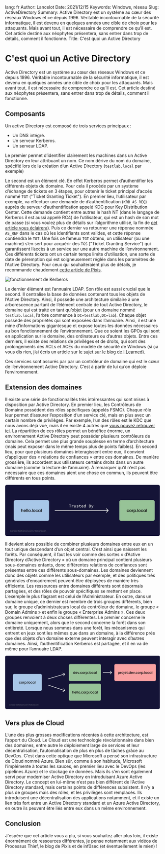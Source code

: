 lang: fr
Author: Lancelot 
Date: 2021/12/15
Keywords: Windows, réseau
Slug: ActiveDirectory
Summary: Active Directory est un système au cœur des réseaux Windows et ce depuis 1996. Véritable incontournable de la sécurité informatique, il est devenu en quelques années une cible de choix pour les attaquants. Mais avant tout, il est nécessaire de comprendre ce qu’il est. Cet article destiné aux néophytes présentera, sans entrer dans trop de détails, comment il fonctionne.
Title: C'est quoi un Active Directory

# C'est quoi un Active Directory
Active Directory est un système au cœur des réseaux Windows et ce depuis 1996. Véritable incontournable de la sécurité informatique, il est devenu en quelques années une cible de choix pour les attaquants. Mais avant tout, il est nécessaire de comprendre ce qu’il est. Cet article destiné aux néophytes présentera, sans entrer dans trop de détails, comment il fonctionne.

## Composants

Un active Directory est composé de trois services principaux :

- Un DNS intégré.
- Un serveur Kerberos.
- Un serveur LDAP.

Le premier permet d’identifier clairement les machines dans un Active Directory en leur attribuant un nom. Ce nom dérive du nom du domaine, spécifié lors de la création d’un Active Directory (`testlab.local` par exemple) 

Le second est un élément clé. En effet Kerberos permet d’authentifier les différents objets du domaine. Pour cela il procède par un système d’échange de tickets en 3 étapes, pour obtenir le ticket principal d’accès nommé `TGT` ("Ticket Granting Ticket"). En premier lieu, l’utilisateur par exemple, va effectuer une demande de d’authentification (`KRB_AS_REQ`) auprès du serveur d’authentification appelé KDC pour Key Distribution Center. Cette demande contient entre autres le hash NT (dans le langage de Kerberos il est aussi appelé RC4) de l’utilisateur, qui est un hash de son mot de passe (si vous voulez plus de détails sur l’algorithme utilisé, la fin de  [cet article vous éclairera](https://ilearned.eu/hashage.html)). Puis ce dernier va retourner une réponse nommée `AS_REP` dans le cas où les identifiants sont valides, et cette réponse contiendra le `TGT`. Une fois ce fameux `TGT` obtenu, un utilisateur (ou une machine) s’en sert pour acquérir des `TGS` ("Ticket Granting Service") qui garantissent l’accès à un service sur une autre machine de l’environnement. Ces différents tickets ont un certain temps limite d’utilisation, une sorte de date de péremption qui est soigneusement réglée dans les paramètres de l’Active Directory. Pour ceux qui souhaiteraient plus de détails, je recommande chaudement  [cette article de Pixis](https://beta.hackndo.com/kerberos/).

![fonctionnement de Kerberos](/static/ActiveDirectory/Kerberos.webp)  

Le dernier élément est l’annuaire LDAP. Son rôle est aussi crucial que le second. Il centralise la base de données contenant tous les objets de l’Active Directory. Ainsi, il possède une architecture similaire à une arborescence partant de l’élément centrale de tout Active Directory, le domaine qui est traité en tant qu’objet (pour un domaine nommé `testlab.local`, l’arbre commence à `DC=testlab,DC=lab`). Chaque objet possède des propriétés qui sont exposées dans l’annuaire. Ainsi, il est une mine d’informations gigantesque et expose toutes les données nécessaires au bon fonctionnement de l’environnement. Que ce soient les GPOs qui sont en application sur le domaine, des ordinateurs ou d’autres objets. Entre ces derniers, il existe des relations de privilèges et de droits, qui sont des prolongements des ACLs et ACEs du modèle de sécurité de Windows (si ça vous dis rien, j’ai écris un article sur  [le sujet sur le blog de I Learned](https://ilearned.eu/secu_windows.html)).

Ces services sont assurés par par un contrôleur de domaine qui est le cœur de l’environnement Active Directory. C’est à partir de lui qu’on déploie l’environnement.

## Extension des domaines

Il existe une série de fonctionnalités très intéressantes qui sont mises à disposition par Active Directory. En premier lieu, les Contrôleurs de Domaine possèdent des rôles spécifiques (appelés FSMO). Chaque rôle leur permet d’assurer l’exposition d’un service clé, mais en plus avec un certain nombre de privilèges. Par exemple, l’un des rôles est le KDC que nous avons déjà vue, mais il en existe 4 autres que  [vous pouvez retrouver ici](https://www.it-connect.fr/chapitres/les-cinq-roles-fsmo/). La répartition de ces rôles permet un bénéfice énorme, un environnement Active Directory peut posséder plusieurs contrôleurs de domaine. Cela permet une plus grande souplesse en terme d’architecture (mais peut exposer dans le même temps plus de points faibles). En second lieu, pour que plusieurs domaines interagissent entre eux, il convient d’appliquer des « relations de confiances » entre ces domaines. De manière grossière, ils accordent aux utilisateurs certains droits dans un autre domaine (comme la lecture de l’annuaire). À remarquer qu’il n’est pas nécessaire que ces domaines aient une chose en commun, ils peuvent être différents en tous points. 

![Relation de confiance entre deux domaines](static/img/ActiveDirectory/Trust.webp)

Il devient alors possible de combiner plusieurs domaines entre eux en un tout unique descendant d’un objet central. C’est ainsi que naissent les forêts. Par conséquent, il faut les voir comme des sortes « d’Active Directory d’Active Directory » où un domaine principal contient plusieurs sous-domaines enfants, donc différentes relations de confiances sont présentes entre ces différents sous-domaines. Les domaines deviennent donc des objets comme les utilisateurs par exemple, et des politiques très générales d’encadrement peuvent être déployées de manière très efficiente. Les ressources entre domaines différents sont désormais partagées, et des rôles de pouvoir spécifiques se mettent en place. L’exemple le plus flagrant est celui de l’Administrateur. En outre, dans un domaine unique, ce dernier est membre de trois groupes différents, bien sur, le groupe d’administrateurs local du contrôleur de domaine, le groupe « Domain Admins » et enfin le groupe « Enterprise Admins ». Ces deux groupes renvoient à deux choses différentes. Le premier concerne le domaine uniquement, alors que le second concerne la forêt dans son entièreté. Lorsque nous sommes dans une forêt, les mécanismes qui entrent en jeux sont les mêmes que dans un domaine, à la différence près que des objets d’un domaine externe peuvent interagir avec d’autres domaines. Ainsi, l’authentification Kerberos est partagée, et il en va de même pour l’annuaire LDAP.

![Forêt](/static/img/ActiveDirectory/Forest.webp)

## Vers plus de Cloud

L’une des plus grosses modifications récentes à cette architecture, est l’apport du Cloud. Le Cloud est une technologie révolutionnaire dans bien des domaines, entre autre le déploiement large de services et leur décentralisation, l’automatisation de plus en plus de tâches grâce au DevOps. C’est dans cette optique que Microsoft a pensé son infrastructure de Cloud nommé Azure. Bien sûr, comme à son habitude, Microsoft l’implémente à toutes les sauces, en premier lieu avec le DevOps (les pipelines Azure) et le stockage de données. Mais ils s’en sont également servi pour moderniser Active Directory en introduisant Azure Active Directory. Le concept en lui-même n’est pas bien différent de l’Active Directory standard, mais certains points de différences subsistent. Il n’y a plus de groupes mais des rôles, et les privilèges sont remplacés. Ils introduisent une décentralisation des applications notamment, et il existe un lien très fort entre un Active Directory standard et un Azure Active Directory, en outre ils peuvent être liés entre eux dans un même environnement.

## Conclusion

J'espère que cet article vous a plu, si vous souhaitez aller plus loin, il existe énormément de ressources différentes, je pense notamment aux vidéos de Processus Thief, le blog de Pixis et de inf0sec (et éventuellement le mien) !